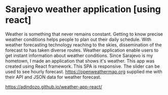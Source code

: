 # Sarajevo weather application [using react]

Weather is something that never remains constant. Getting to know precise weather conditions helps people to plan out their daily schedule. With weather forecasting technology reaching to the skies, dissemination of the forecast to has taken diverse routes. Weather application enable users to get instant information about weather conditions. Since Sarajevo is my hometown, I made an application that shows it's weather. This app was created using React framework. This SPA is responsive. The slider can be used to see hourly forecast. https://openweathermap.org supplied me with their API and JSON data for weather forecast.

https://adindozo.github.io/weather-app-react/





